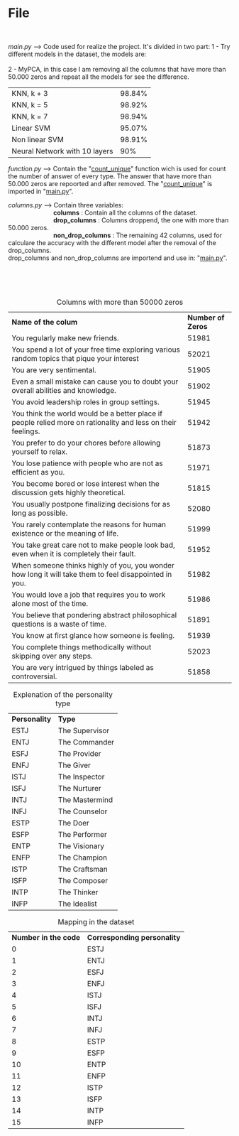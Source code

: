 <h1>File</h1><br/>

<i>main.py</i> --> Code used for realize the project.
                  It's divided in two part:
                  1 - Try different models in the dataset, the models are:<br/>                                                     
                  2 - MyPCA, in this case I am removing all the columns that have more than 50.000 zeros and repeat all the models for see the difference.
                  <table>
                                                                         <tr><td>KNN, k + 3</td> <td>98.84%</td></tr>
                                                                          <tr><td>KNN, k = 5</td> <td>98.92%</td></tr>
                                                                          <tr><td>KNN, k = 7</td> <td>98.94%</td></tr>
                                                                          <tr><td>Linear SVM</td> <td>95.07%</td></tr>
                                                                          <tr><td>Non linear SVM</td> <td>98.91%</td></tr>
                                                                          <tr><td>Neural Network with 10 layers</td> <td>90%</td></tr>\
                                                                          </table>








                  
<i>function.py</i> --> Contain the "<ins>count_unique</ins>" function wich is used for count the number of answer of every type. The answer that have more than 50.000 zeros are repoorted and after 
                        removed. The "<ins>count_unique</ins>" is imported in "<ins>main.py</ins>".

<i>columns.py</i> --> Contain three variables: <br/>
&emsp;&emsp;&emsp;&emsp;&emsp;&emsp;&emsp; <b>columns</b>           : Contain all the columns of the dataset.<br/>
&emsp;&emsp;&emsp;&emsp;&emsp;&emsp;&emsp; <b>drop_columns</b>      : Columns droppend, the one with more than 50.000 zeros.<br/>
&emsp;&emsp;&emsp;&emsp;&emsp;&emsp;&emsp; <b>non_drop_columns</b>  : The remaining 42 columns, used for calculare the accuracy with the different model after the removal of the drop_columns.<br/>
                     drop_columns and non_drop_columns are importend and use in: "<ins>main.py</ins>".<br/>




<br/><br/><br/>
<table>
<caption>Columns with more than 50000 zeros</caption>
<tr><td><b>Name of the colum</b></td> <td><b>Number of Zeros</b></td></tr>
<tr><td>You regularly make new friends.                                                                             </td><td>51981</td></tr>
<tr><td>You spend a lot of your free time exploring various random topics that pique your interest                  </td><td>52021</td></tr>
<tr><td>You are very sentimental.                                                                                   </td><td>51905</td></tr>
<tr><td>Even a small mistake can cause you to doubt your overall abilities and knowledge.                           </td><td>51902</td></tr>
<tr><td>You avoid leadership roles in group settings.                                                               </td><td>51945</td></tr>
<tr><td>You think the world would be a better place if people relied more on rationality and less on their feelings.</td><td>51942</td></tr>
<tr><td>You prefer to do your chores before allowing yourself to relax.                                             </td><td>51873</td></tr>
<tr><td>You lose patience with people who are not as efficient as you.                                              </td><td>51971</td></tr>
<tr><td>You become bored or lose interest when the discussion gets highly theoretical.                              </td><td>51815</td></tr>
<tr><td>You usually postpone finalizing decisions for as long as possible.                                          </td><td>52080</td></tr>
<tr><td>You rarely contemplate the reasons for human existence or the meaning of life.                              </td><td>51999</td></tr>
<tr><td>You take great care not to make people look bad, even when it is completely their fault.                    </td><td>51952</td></tr>
<tr><td>When someone thinks highly of you, you wonder how long it will take them to feel disappointed in you.       </td><td>51982</td></tr>
<tr><td>You would love a job that requires you to work alone most of the time.                                      </td><td>51986</td></tr>
<tr><td>You believe that pondering abstract philosophical questions is a waste of time.                             </td><td>51891</td></tr>
<tr><td>You know at first glance how someone is feeling.                                                            </td><td>51939</td></tr>
<tr><td>You complete things methodically without skipping over any steps.                                           </td><td>52023</td></tr>
<tr><td>You are very intrigued by things labeled as controversial.                                                  </td><td>51858</td></tr>
</table>

<table>
<caption>Explenation of the personality type</caption>
<tr><td><b>Personality</b></td><td><b>Type</b>    </td></tr>
<tr><td>ESTJ               </td><td>The Supervisor</td></tr>
<tr><td>ENTJ               </td><td>The Commander </td></tr>
<tr><td>ESFJ               </td><td>The Provider  </td></tr>
<tr><td>ENFJ               </td><td>The Giver     </td></tr>
<tr><td>ISTJ               </td><td>The Inspector </td></tr>
<tr><td>ISFJ               </td><td>The Nurturer  </td></tr>
<tr><td>INTJ               </td><td>The Mastermind</td></tr>
<tr><td>INFJ               </td><td>The Counselor </td></tr>
<tr><td>ESTP               </td><td>The Doer      </td></tr>
<tr><td>ESFP               </td><td>The Performer </td></tr>
<tr><td>ENTP               </td><td>The Visionary </td></tr>
<tr><td>ENFP               </td><td>The Champion  </td></tr>
<tr><td>ISTP               </td><td>The Craftsman </td></tr>
<tr><td>ISFP               </td><td>The Composer  </td></tr>
<tr><td>INTP               </td><td>The Thinker   </td></tr>
<tr><td>INFP               </td><td>The Idealist  </td></tr>
</table>



<table>
<caption>Mapping in the dataset</caption>
<tr><td><b>Number in the code</b></td><td><b>Corresponding personality</b></td></tr>
<tr><td>0                        </td><td>ESTJ                            </td></tr>
<tr><td>1                        </td><td>ENTJ                            </td></tr>
<tr><td>2                        </td><td>ESFJ                            </td></tr>
<tr><td>3                        </td><td>ENFJ                            </td></tr>
<tr><td>4                        </td><td>ISTJ                            </td></tr>
<tr><td>5                        </td><td>ISFJ                            </td></tr>
<tr><td>6                        </td><td>INTJ                            </td></tr>
<tr><td>7                        </td><td>INFJ                            </td></tr>
<tr><td>8                        </td><td>ESTP                            </td></tr>
<tr><td>9                        </td><td>ESFP                            </td></tr>
<tr><td>10                       </td><td>ENTP                            </td></tr>
<tr><td>11                       </td><td>ENFP                            </td></tr>
<tr><td>12                       </td><td>ISTP                            </td></tr>
<tr><td>13                       </td><td>ISFP                            </td></tr>
<tr><td>14                       </td><td>INTP                            </td></tr>
<tr><td>15                       </td><td>INFP                            </td></tr>
</table>

